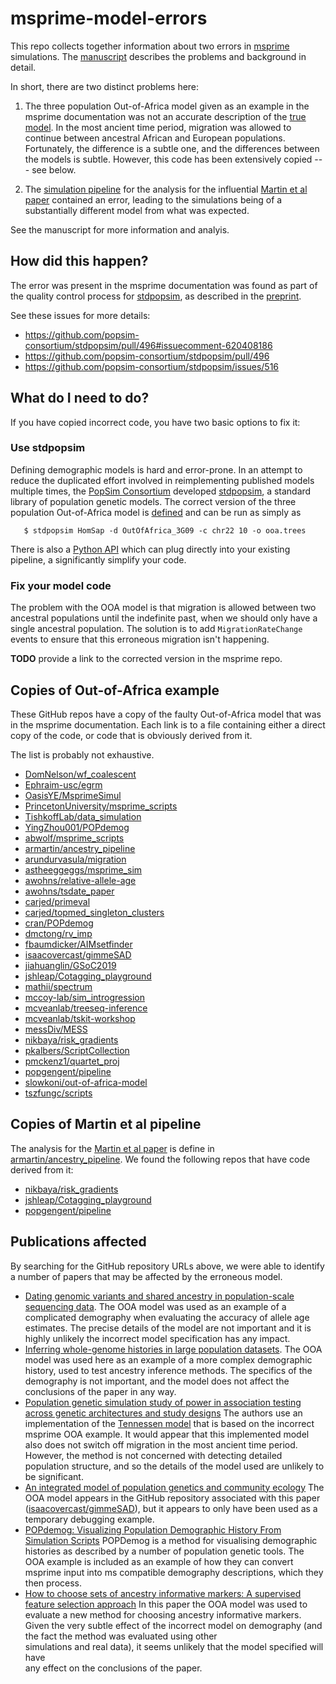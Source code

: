 # msprime-model-errors

This repo collects together information about two errors in 
[msprime](https://msprime.readthedocs.io/) simulations. The 
[manuscript](https://github.com/jeromekelleher/msprime-model-errors/blob/master/paper.pdf)
describes the problems and background in detail.

In short, there are two distinct problems here:

1. The three population Out-of-Africa model given as an example in the msprime 
   documentation was not an accurate description of the 
   [true model](https://doi.org/10.1371/journal.pgen.1000695). In the most 
   ancient time period, migration was allowed to continue between ancestral
   African and European populations. Fortunately, the difference is a subtle
   one, and the differences between the models is subtle. However, this 
   code has been extensively copied --- see below.
   
2. The [simulation pipeline](https://github.com/armartin/ancestry_pipeline) for the 
   analysis for the influential [Martin et al paper](https://doi.org/10.1016/j.ajhg.2017.03.004) 
   contained an error, leading to the simulations being of a substantially 
   different model from what was expected.

See the manuscript for more information and analyis.

## How did this happen?

The error was present in the msprime documentation was found as part of the 
quality control process for [stdpopsim](https://stdpopsim.readthedocs.io/en/latest/),
as described in the [preprint](https://www.biorxiv.org/content/10.1101/2019.12.20.885129v2).

See these issues for more details:

- https://github.com/popsim-consortium/stdpopsim/pull/496#issuecomment-620408186
- https://github.com/popsim-consortium/stdpopsim/pull/496
- https://github.com/popsim-consortium/stdpopsim/issues/516

## What do I need to do?

If you have copied incorrect code, you have two basic options to fix it:

### Use stdpopsim

Defining demographic models is hard and error-prone. In an attempt to 
reduce the duplicated effort involved in reimplementing published models
multiple times, the [PopSim Consortium](https://github.com/popsim-consortium)
developed [stdpopsim](https://stdpopsim.readthedocs.io/en/latest/), a 
standard library of population genetic models. The correct version of the 
three population Out-of-Africa model is 
[defined](https://stdpopsim.readthedocs.io/en/latest/catalog.html#sec_catalog_homsap_models_outofafrica_3g09)
and can be run as simply as

```
   $ stdpopsim HomSap -d OutOfAfrica_3G09 -c chr22 10 -o ooa.trees
```

There is also a [Python API](https://stdpopsim.readthedocs.io/en/latest/api.html)
which can plug directly into your existing pipeline, a significantly 
simplify your code.

### Fix your model code

The problem with the OOA model is that migration is allowed between two 
ancestral populations until the indefinite past, when we should only
have a single ancestral population. The solution is to add 
`MigrationRateChange` events to ensure that this erroneous migration
isn't happening.

**TODO** provide a link to the corrected version in the msprime repo.

## Copies of Out-of-Africa example

These GitHub repos have a copy of the faulty Out-of-Africa model that was in the 
msprime documentation. Each link is to a file containing either a direct copy of the 
code, or code that is obviously derived from it.

The list is probably not exhaustive.

- [DomNelson/wf_coalescent](https://github.com/DomNelson/wf_coalescent/blob/842a3f22c075b6499b13f214adfb752b80c4e4a4/scripts/simulate_ooa.py)
- [Ephraim-usc/egrm](https://github.com/Ephraim-usc/egrm/blob/3baf5009aaf1519ebf175074e46494004849bbc7/egrm/simulation.py)
- [OasisYE/MsprimeSimul](https://github.com/OasisYE/MsprimeSimul/blob/77181059bc2d7f6d5cd970a64a56192f26eccc95/Gutenkunst-out-of-Africa.py)
- [PrincetonUniversity/msprime_scripts](https://github.com/PrincetonUniversity/msprime_scripts/blob/892506fa28af98ed80d76a3db558adcbe8cf34e9/src/Demography_Models.py)
- [TishkoffLab/data_simulation](https://github.com/TishkoffLab/data_simulation/blob/105e137881646b5e5ad054de0eecff072d2d8bbd/generate_simulated_phenogeno.py)
- [YingZhou001/POPdemog](https://github.com/YingZhou001/POPdemog/blob/40c78a7a26c93c6755ebd8a74061b424d49042c3/doc/demo1.py)
- [abwolf/msprime_scripts](https://github.com/abwolf/msprime_scripts/blob/f4a383831b3e4156eb9d732eccc4e3c192453709/src/Demography_Models.py)
- [armartin/ancestry_pipeline](https://github.com/armartin/ancestry_pipeline/blob/2e83e68bb5f32858a95046b4048c49899948ab1d/simulate_prs.py)
- [arundurvasula/migration](https://github.com/arundurvasula/migration/blob/017b7b355e4e3b16e199c046568abe129272930a/migration3.py)
- [astheeggeggs/msprime_sim](https://github.com/astheeggeggs/msprime_sim/blob/8ec1945290fcfd2889dbb2a677e21012162fbc89/src/msprime_sim_scenarios.py)
- [awohns/relative-allele-age](https://github.com/awohns/relative-allele-age/blob/7c22e19917207d4e31aebad73ebdb86bacf553df/out_of_africa_fig_transfer/ooa_sim.py)
- [awohns/tsdate_paper](https://github.com/awohns/tsdate_paper/blob/d6e0cee1393f3dc1cf1112a6a7e543a6c2e1a0cb/src/evaluation.py)
- [carjed/primeval](https://github.com/carjed/primeval/blob/9fa2442ad7a28cbf75af83aa73e24007c3d17abb/primeval.py)
- [carjed/topmed_singleton_clusters](https://github.com/carjed/topmed_singleton_clusters/blob/65e5de669af5499703c50aebeeadd50dabc4b96e/scripts/.ipynb_checkpoints/simulate_ext_branches-checkpoint.ipynb)
- [cran/POPdemog](https://github.com/cran/POPdemog/blob/c58939d20c253d2cf18ef30397b4351bbb7ed1bd/inst/doc/popdemog_tutorial.Rmd)
- [dmctong/rv_imp](https://github.com/dmctong/rv_imp/blob/a73fe5074f8ea630e7cd672a1294f24930861fba/s2018-10-25.pipeline1.AFR.py)
- [fbaumdicker/AIMsetfinder](https://github.com/fbaumdicker/AIMsetfinder/blob/17737eb149d3927a705285c76a4c5fc6b4783f68/code/simulate4biogeo.py)
- [isaacovercast/gimmeSAD](https://github.com/isaacovercast/gimmeSAD/blob/1e6dfce63c30997a90051775cff4a5fd4e0ace96/ipython-notebooks/msprime-debugging.ipynb)
- [jiahuanglin/GSoC2019](https://github.com/jiahuanglin/GSoC2019/blob/15659f5c4bb686f127f8e2f354c4d554618e2418/tut/out_of_africa.ipynb)
- [jshleap/Cotagging_playground](https://github.com/jshleap/Cotagging_playground/blob/7700af78408a38a114149a17b1f134d7481c5682/Simulate_PRS.py)
- [mathii/spectrum](https://github.com/mathii/spectrum/blob/955c9d56c435227a58a149f2bb976b479038dfbc/simulate_demography.py)
- [mccoy-lab/sim_introgression](https://github.com/mccoy-lab/sim_introgression/blob/79165bdf59f35f3be1226cb1140fcc9308c13064/sim_introgression.py)
- [mcveanlab/treeseq-inference](https://github.com/mcveanlab/treeseq-inference/blob/697faec29b61b6ff46a1dc8bfc32f8c32e0ba56a/src/evaluation.py)
- [mcveanlab/tskit-workshop](https://github.com/mcveanlab/tskit-workshop/blob/4785d230526083710ec091f3128a302e868b3d6d/ts_workshop_part2.ipynb)
- [messDiv/MESS](https://github.com/messDiv/MESS/blob/8e96c5f68dbf1ccd34ff4b7a6dd18e08f419474e/jupyter-notebooks/_arch/msprime-stuff.ipynb)
- [nikbaya/risk_gradients](https://github.com/nikbaya/risk_gradients/blob/cf1ad95bc8249be0275034c357193bbf46c8d73f/python/msprime_prs.py)
- [pkalbers/ScriptCollection](https://github.com/pkalbers/ScriptCollection/blob/148943ef77afe39bcd4be713e10bcee92d34ce55/demography/simulate.py)
- [pmckenz1/quartet_proj](https://github.com/pmckenz1/quartet_proj/blob/8a29b1a3d4cbce47d3d9bfb1d9281b81f590fdb8/simulate_introgression.ipynb)
- [popgengent/pipeline](https://github.com/popgengent/pipeline/blob/735cdcc5cb240a4bb3f8911fc5b65bec4cc09003/simulate_prs.py)
- [slowkoni/out-of-africa-model](https://github.com/slowkoni/out-of-africa-model/blob/587e10fac40ea29e35659409698c67eadb75e8a8/msprime-out-of-africa-3-pops.py)
- [tszfungc/scripts](https://github.com/tszfungc/scripts/blob/af30ebc6a5862550a0ac715f4ac6bc38d8e0c16c/simulation/sim_demography.py)


## Copies of Martin et al pipeline

The analysis for the [Martin et al paper](https://doi.org/10.1016/j.ajhg.2017.03.004) is 
define in [armartin/ancestry_pipeline](https://github.com/armartin/ancestry_pipeline/blob/2e83e68bb5f32858a95046b4048c49899948ab1d/simulate_prs.py).
We found the following repos that have code derived from it:

- [nikbaya/risk_gradients](https://github.com/nikbaya/risk_gradients/blob/cf1ad95bc8249be0275034c357193bbf46c8d73f/python/msprime_prs.py)
- [jshleap/Cotagging_playground](https://github.com/jshleap/Cotagging_playground/blob/7700af78408a38a114149a17b1f134d7481c5682/Simulate_PRS.py)
- [popgengent/pipeline](https://github.com/popgengent/pipeline/blob/735cdcc5cb240a4bb3f8911fc5b65bec4cc09003/simulate_prs.py)


## Publications affected

By searching for the GitHub repository URLs above, we were able to identify 
a number of papers that may be affected by the erroneous model.

- [Dating genomic variants and shared ancestry in population-scale sequencing
  data](https://doi.org/10.1371/journal.pbio.3000586). The OOA model was 
  used as an example of a complicated demography when evaluating the 
  accuracy of allele age estimates. The precise details of the 
  model are not important and it is highly unlikely the incorrect 
  model specification has any impact.
- [Inferring whole-genome histories in large population datasets](https://doi.org/10.1038/s41588-019-0483-y).
  The OOA model was used here as an example of a more complex demographic
  history, used to test ancestry inference methods. The specifics of the
  demography is not important, and the model does not affect the conclusions
  of the paper in any way.
- [Population genetic simulation study of power in association testing across
  genetic architectures and study designs](https://doi.org/10.1002/gepi.22264)
  The authors use an implementation of the [Tennessen
model](https://stdpopsim.readthedocs.io/en/latest/catalog.html#sec_catalog_homsap_models_outofafrica_2t12)
  that is based on the incorrect msprime OOA example. It would 
  appear that this implemented model also does not switch off 
  migration in the most ancient time period. However, the method 
  is not concerned with detecting detailed population structure, and 
  so the details of the model used are unlikely to be significant.
- [An integrated model of population genetics and community ecology](https://doi.org/10.1111/jbi.13541)
  The OOA model appears in the GitHub repository associated with this paper
  ([isaacovercast/gimmeSAD](https://github.com/isaacovercast/gimmeSAD)), but it
  appears to only have been used as a temporary debugging example.
- [POPdemog: Visualizing Population Demographic History From Simulation
  Scripts](https://doi.org/10.1093/bioinformatics/bty184) POPDemog is a method 
  for visualising demographic histories as described by a number of population
  genetic tools. The OOA example is included as an example of how they 
  can convert msprime input into ms compatible demography descriptions,
  which they then process.
- [How to choose sets of ancestry informative markers: A supervised feature
  selection approach](https://doi.org/10.1016/j.fsigen.2020.102259) In this
  paper the OOA model was used to evaluate a new method for choosing ancestry
  informative markers. Given the very subtle effect of the incorrect
  model on demography (and the fact the method was evaluated using other  
  simulations and real data), it seems unlikely that the model specified will have   
  any effect on the conclusions of the paper.
